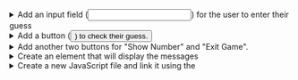  

<details>
  <summary>Add an input field (<input>) for the user to enter their guess</summary>

```html
<input type="number" id="guess">

```
</details>


<details>
  <summary>Add a button (<button>) to check their guess.</summary>
  
```html
<button class="checkGuess">Guess</button>

```
</details>

<details>
  <summary>Add another two buttons for "Show Number" and "Exit Game".</summary>
  
```html

  <button class="showNumber">Show Number</button>
  <button class="exitGame">Exit Game</button>

```
</details>


<details>
  <summary>Create an element that will display the messages</summary>
  
```html
  <p id="message"></p>

```
</details>


<details>
  <summary>
Create a new JavaScript file and link it using the <script> tag at the bottom of the <body> section.
In the JavaScript file, define variables for the input field, the message area, and the buttons.</summary>
  
```js
const guessInput = document.getElementById('guess');
const message = document.getElementById('message');
let guess = document.querySelector('.checkGuess').addEventListener('click',checkGuess)
let showNum = document.querySelector('.showNumber').addEventListener('click',showNumber)
let exit = document.querySelector('.exitGame').addEventListener('click',exitGame)

```
</details>


<details>
  <summary>Define variables for the: 
- random number (we will store our randomly generated number in case we will have to display it later on), 
- number of guesses (we will store here the number of times it took till the number was guessed and display it later on), 
- and a game over flag (this will be a boolean )</summary>
  
```js

let randomNumber;
let guesses = 0;
let gameOver = false;

```
</details>


<details>
  <summary>Write a newGame() function to start a new game, which generates a random number between 1 and 100, resets the guess count, and sets the game over flag to false.</summary>
  
```js
function newGame() {
  randomNumber = Math.floor(Math.random() * 100) + 1;// Generate a random number between 1 and 100
  guesses = 0;
  gameOver = false;
  message.textContent = '';
}

```
</details>


<details>
  <summary>Write a checkGuess() function which is called when the user clicks the "Check Guess" button.
  - The function first checks if the game is over. If it is, then the function does nothing: </summary>
  
```js
if (gameOver) {
    return;
  }
```
</details>

<details>
  <summary>If the game is not over, the function gets the user's guess from the input field and checks if it is valid (i.e. it is a number between 1 and 100). </summary>
  
```js
  // Get the user's guess
  const guess = parseInt(guessInput.value);

  // Check if the guess is valid
  if (isNaN(guess) || guess < 1 || guess > 100) {
    message.textContent = 'Please enter a valid number.';
    return;
  }
```
</details>


<details>
  <summary>If the guess is valid, the function increments the guess count and checks if the guess is equal to the random number. If the guess is equal to the random number, the function displays a message in the message area congratulating the user on guessing the number and indicating the number of guesses they took. It also sets the gameOver flag to true.</summary>
  
```js
 guesses++;
   if (guess === randomNumber) {
    message.textContent = `Congratulations! You guessed the number in ${guesses} ${guesses === 1 ? 'guess' : 'guesses'}!`;
    gameOver = true;
```
</details>

<details>
  <summary>If the guess is not equal to the random number, the function displays a message in the message area indicating whether the guess is too high or too low.</summary>
  
```js
 } else if (guess < randomNumber) {
    message.textContent = 'Too low! Guess again.';
  } else {
    message.textContent = 'Too high! Guess again.';
  }
```
</details>


<details>
  <summary>The function then clears the input field by setting its value to an empty string.</summary>
  
```js
   guessInput.value = ''
}
```
</details>


<details>
  <summary>Write a reset() function to reset the game to the initial state, which calls the newGame() function, resets the input field</summary>
  
```js
 
```
</details>

<details>
  <summary>Write a showNumber() function to display the random number in the message area when the "Show Number" button is clicked.</summary>
  
```js
 function showNumber() {
    message.textContent = `The number was ${randomNumber}.`;
  }
```
</details>

<details>
  <summary>Write an exitGame() function to close the browser window when the "Exit Game" button is clicked.</summary>
  
```js
  function exitGame() {
    window.close();
  }
  
```
</details>
  
<details>
  <summary>Call the newGame() function to start a new game when the page loads.</summary>
  
```js
newGame();
  
```
</details>


Test the game in the browser to make sure it's working as expected.